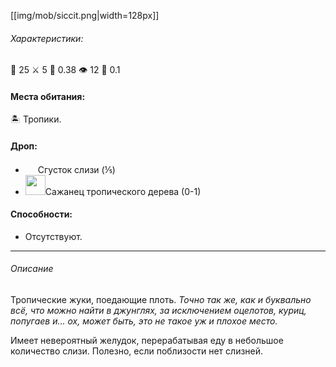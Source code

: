 [[img/mob/siccit.png|width=128px]]

###### Характеристики:
🧡 25 ⚔ 5 👣 0.38 👁 12 🤺 0.1
#### Места обитания:
🏝 Тропики.
#### Дроп:
- <img src="https://gamepedia.cursecdn.com/minecraft_gamepedia/d/d0/Slimeball_JE2_BE2.png?version=bd01cc635722b17e3f317fcc04e43523" width="16"> Сгусток слизи (⅕)
- <img src="https://gamepedia.cursecdn.com/minecraft_gamepedia/8/8d/Jungle_Sapling.png?version=808374baaa6bb01935241cffc9b3d221" width="32">Сажанец тропического дерева (0-1)
#### Способности:
- Отсутствуют.
___
###### Описание
Тропические жуки, поедающие плоть. _Точно так же, как и буквально всё, что можно найти в джунглях, за исключением оцелотов, куриц, попугаев и… ох, может быть, это не такое уж и плохое место._

Имеет невероятный желудок, перерабатывая еду в небольшое количество слизи. Полезно, если поблизости нет слизней.